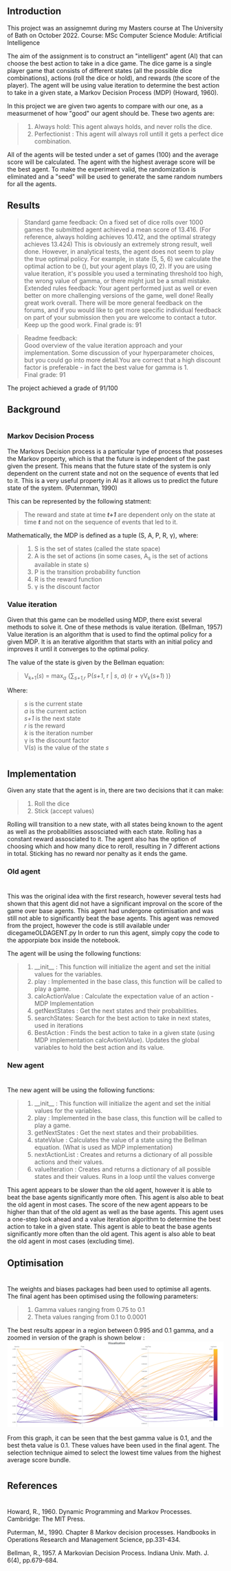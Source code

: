 
## Introduction
This project was an assignemnt during my Masters course at The University of Bath on October 2022.
Course: MSc Computer Science Module: Artificial Intelligence

The aim of the assignment is to construct an "intelligent" agent (AI) that can choose the best action to take in a dice game. 
The dice game is a single player game that consists of different states (all the possible dice combinations), actions (roll the dice or hold), and rewards (the score of the player). The agent will be using value iteration to determine the best action to take in a given state, a Markov Decision Process (MDP) (Howard, 1960).

In this project we are given two agents to compare with our one, as a measurmenet of how "good" our agent should be. These two agents are:
>1) Always hold: This agent always holds, and never rolls the dice.
>2) Perfectionist : This agent will always roll untill it gets a perfect dice combination. 

All of the agents will be tested under a set of games (100) and the average score will be calculated. The agent with the highest average score will be the best agent. To make the experiment valid, the randomization is eliminated and a "seed" will be used to generate the same random numbers for all the agents.

## Results
>Standard game feedback:
On a fixed set of dice rolls over 1000 games the submitted agent achieved a mean score of 13.416.
(For reference, always holding achieves 10.412, and the optimal strategy achieves 13.424)
This is obviously an extremely strong result, well done.
However, in analytical tests, the agent does not seem to play the true optimal policy.
For example, in state (5, 5, 6) we calculate the optimal action to be (), but your agent plays (0, 2).
If you are using value iteration, it's possible you used a terminating threshold too high, the wrong value of gamma, or there might just be a small mistake.
Extended rules feedback:
Your agent performed just as well or even better on more challenging versions of the game, well done!
Really great work overall. There will be more general feedback on the forums, and if you would like to get more specific individual feedback on part of your submission then you are welcome to contact a tutor.
Keep up the good work.
Final grade is: 91

>Readme feedback:   
Good overview of the value iteration approach and your implementation. Some discussion of your hyperparameter choices, but you could go into more detail.You are correct that a high discount factor is preferable - in fact the best value for gamma is 1.   
Final grade: 91

The project achieved a grade of 91/100


## Background
#
### Markov Decision Process

The Markovs Decision process is a particular type of process that posseses the Markov property, which is that the future is independent of the past given the present. This means that the future state of the system is only dependent on the current state and not on the sequence of events that led to it. This is a very useful property in AI as it allows us to predict the future state of the system. (Puternman, 1990)

This can be represented by the following statment:
> The reward and state at time ***t+1*** are dependent only on the state at time ***t*** and not on the sequence of events that led to it.

Mathematically, the MDP is defined as a tuple (S, A, P, R, γ), where:
>1) S is the set of states (called the state space)
>2) A is the set of actions (in some cases, A<sub>s</sub> is the set of actions available in state s)
>3) P is the transition probability function
>4) R is the reward function
>5) γ is the discount factor

### Value iteration

Given that this game can be modelled using MDP, there exist several methods to solve it. One of these methods is value iteration. (Bellman, 1957) Value iteration is an algorithm that is used to find the optimal policy for a given MDP. It is an iterative algorithm that starts with an initial policy and improves it until it converges to the optimal policy. 

The value of the state is given by the Bellman equation:
> V<sub>k+1</sub>(*s*) = max<sub>*a*</sub> {∑<sub>*s+1,r*</sub> P(*s+1*, r | *s*, *a*) (r + γV<sub>k</sub>(*s+1*) )}
  
  Where:
>*s* is the current state\
>*a* is the current action\
>*s+1* is the next state\
>*r* is the reward\
>*k* is the iteration number\
>γ is the discount factor\
>V(*s*) is the value of the state *s*
#
## Implementation

Given any state that the agent is in, there are two decisions that it can make:
>1) Roll the dice
>2) Stick (accept values)

Rolling will transition to a new state, with all states being known to the agent as well as the probabilities assosciated with each state. Rolling has a constant reward assosciated to it. The agent also has the option of choosing which and how many dice to reroll, resulting in 7 different actions in total.
Sticking has no reward nor penalty as it ends the game.

### Old agent
#
This was the original idea with the first research, however several tests had shown that this agent did not have a significant improval on the score of the game over base agents. This agent had undergone optimisation and was still not able to significantly beat the base agents. This agent was removed from the project, however the code is still available under dicegameOLDAGENT.py
In order to run this agent, simply copy the code to the apporpiate box inside the notebook.

The agent will be using the following functions:
>1) \_\_init__ : This function will initialize the agent and set the initial values for the variables.
>2) play : Implemented in the base class, this function will be called to play a game.
>3) calcActionValue : Calculate the expectation value of an action - MDP Implementation
>4) getNextStates : Get the next states and their probabilities.
>5) searchStates: Search for the best action to take in next states, used in iterations
>6) BestAction : Finds the best action to take in a given state (using MDP implementation calcAvtionValue). Updates the global variables to hold the best action and its value.
 


### New agent
#
The new agent will be using the following functions:
>1) \_\_init__ : This function will initialize the agent and set the initial values for the variables.
>2) play : Implemented in the base class, this function will be called to play a game.
>3) getNextStates : Get the next states and their probabilities.
>4) stateValue : Calculates the value of a state using the Bellman equation. (What is used as MDP implementation)
>5) nextActionList : Creates and returns a dictionary of all possible actions and their values.
>6) valueIteration : Creates and returns a dictionary of all possible states and their values. Runs in a loop until the values converge


This agent appears to be slower than the old agent, however it is able to beat the base agents significantly more often. This agent is also able to beat the old agent in most cases. The score of the new agent appears to be higher than that of the old agent as well as the base agents. This agent uses a one-step look ahead and a value iteration algorithm to determine the best action to take in a given state. This agent is able to beat the base agents significantly more often than the old agent. This agent is also able to beat the old agent in most cases (excluding time). 

## Optimisation
#
The weights and biases packages had been used to optimise all agents. The final agent has been optimised using the following parameters:
>1) Gamma values ranging from 0.75 to 0.1
>2) Theta values ranging from 0.1 to 0.0001


The best results appear in a region between 0.995 and 0.1 gamma, and a zoomed in version of the graph is shown below :
![alt Optimisation graph](VisualOPT.png)


From this graph, it can be seen that the best gamma value is 0.1, and the best theta value is 0.1. These values have been used in the final agent. The selection technique aimed to select the lowest time values from the highest average score bundle.





#
## References
#
Howard, R., 1960. Dynamic Programming and Markov Processes. Cambridge: The MIT Press.

Puterman, M., 1990. Chapter 8 Markov decision processes. Handbooks in Operations Research and Management Science, pp.331-434.

Bellman, R., 1957. A Markovian Decision Process. Indiana Univ. Math. J. 6(4), pp.679-684.
